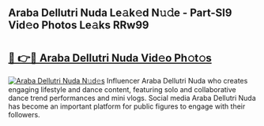 ## Araba Dellutri Nuda Le𝚊k𝚎d N𝚞𝚍e - Part-SI9 Vid𝚎o Photos Le𝚊ks RRw99

# <h2><a href="http://fbey1j.evod.top/?m=Araba+Dellutri+Nuda">🔗 👉🔴 Araba Dellutri Nuda Vid𝚎o Ph𝚘t𝚘s</a></h2>

[![Araba Dellutri Nuda N𝚞d𝚎s](https://i.imgur.com/8V9OHl7.gif)](http://fbey1j.evod.top/?m=Araba+Dellutri+Nuda)
Influencer Araba Dellutri Nuda who creates engaging lifestyle and dance content, featuring solo and collaborative dance trend performances and mini vlogs. Social media Araba Dellutri Nuda has become an important platform for public figures to engage with their followers. 
